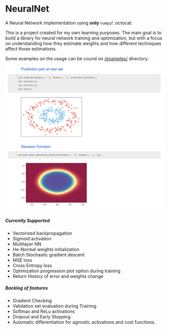 # NeuralNet

A Neural Network implementation using **only** `numpy`! :octocat:

This is a project created for my own learning purposes. The main goal is to build a library for neural network training and optimization, but with a focus on understanding how they estimate weights and how different techniques affect those estimations.

Some examples on the usage can be cound on [/examples/](https://github.com/next-manuelmartin5/neural-network-implementation/tree/feature/add-cost-functions/examples) directory.

![alt text](docs/images/decision-function-plotter.png)


##### Currently Supported
- Vectorized backpropagation
- Sigmoid activation
- Multilayer NN
- He-Normal weights initialization
- Batch Stochastic gradient descent
- MSE loss
- Cross Entropy loss
- Optimization progression plot option during training
- Return History of error and weights change

##### Backlog of features
- Gradient Checking
- Validation set evaluation during Training
- Softmax and ReLu activations
- Dropout and Early Stopping
- Automatic differentiation for agnostic activations and cost functions.
